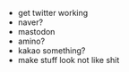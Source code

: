 * get twitter working
* naver?
* mastodon
* amino?
* kakao something?
* make stuff look not like shit

